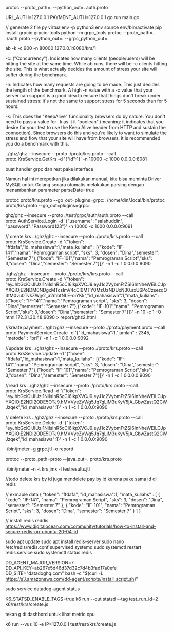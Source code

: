 protoc --proto_path=. --python_out=. auth.proto

URL_AUTH=127.0.0.1 PAYMENT_AUTH=127.0.0.1 go run main.go 

// generate 2 file py
virtualenv -p python3 env
source env/bin/activate
pip install grpcio grpcio-tools
python -m grpc_tools.protoc --proto_path=. ./auth.proto --python_out=. --grpc_python_out=.

ab -k -c 900 -n 80000 127.0.0.1:8080/krs/1

-c: ("Concurrency"). Indicates how many clients (people/users) will be hitting the site at the same time. While ab runs, there will be -c clients hitting the site. This is what actually decides the amount of stress your site will suffer during the benchmark.

-n: Indicates how many requests are going to be made. This just decides the length of the benchmark. A high -n value with a -c value that your server can support is a good idea to ensure that things don't break under sustained stress: it's not the same to support stress for 5 seconds than for 5 hours.

-k: This does the "KeepAlive" funcionality browsers do by nature. You don't need to pass a value for -k as it it "boolean" (meaning: it indicates that you desire for your test to use the Keep Alive header from HTTP and sustain the connection). Since browsers do this and you're likely to want to simulate the stress and flow that your site will have from browsers, it is recommended you do a benchmark with this.


../ghz/ghz --insecure   --proto ./proto/krs.proto   --call  proto.KrsService.GetKrs   -d '{"id":1}' -n 10000 -c 1000   0.0.0.0:8081


buat handler grpc dan rest pake interface

Namun hal ini merepotkan jika dilakukan manual, kita bisa meminta Driver MySQL untuk Golang secara otomatis melakukan parsing dengan menambahkan parameter parseDate=true


protoc proto/krs.proto --go_out=plugins=grpc:.
/home/din/.local/bin/protoc proto/krs.proto --go_out=plugins=grpc:.

ghz/ghz --insecure   --proto ./test/grpc/auth/auth.proto  --call  proto.AuthService.Login   -d '{"username": "salahuddin", "password":"Password123"}' -n 10000 -c 1000   0.0.0.0:9091

// create krs
../ghz/ghz --insecure   --proto ./proto/krs.proto   --call  proto.KrsService.Create   -d '{"token":       "ffdafa","id_mahasiswa":1,"mata_kuliahs" : [{"kode":     "IF-141","nama":"Pemrograman script", "sks":      3, "dosen":    "Dina","semester": "Semester 7"},{"kode":     "IF-101","nama":     "Pemrograman Script","sks":      3,"dosen":    "Dina","semester": "Semester 7"}]}' -n 1 -c 1  0.0.0.0:9090

./ghz/ghz --insecure   --proto ./proto/krs/krs.proto   --call  proto.KrsService.Create   -d '{"token":       "eyJhbGciOiJIUzI1NiIsInR5cCI6IkpXVCJ9.eyJ1c2VybmFtZSI6InNheWEiLCJpYXQiOjE2NDM0NDgxMTcsImV4cCI6MTY0MzUzNDUxN30.sxU6PoCzsezqQ3tM0vu0TvkZWjy2_a2mbfNLE-oiYKk","id_mahasiswa":1,"mata_kuliahs" : [{"kode":     "IF-141","nama":"Pemrograman script", "sks":      3, "dosen":    "Dina","semester": "Semester 7"},{"kode":     "IF-101","nama":     "Pemrograman Script","sks":      3,"dosen":    "Dina","semester": "Semester 7"}]}' -n 10 -c 1 -O html  172.31.30.48:9090 > report/ghz2.html


//kreate payment
../ghz/ghz --insecure   --proto ./proto/payment.proto   --call  proto.PaymentService.Create   -d '{"id_mahasiswa":1,"jumlah" : 2345, "metode" : "bri"}' -n 1 -c 1   0.0.0.0:9092

//update krs
../ghz/ghz --insecure   --proto ./proto/krs.proto   --call  proto.KrsService.Update   -d '{"token":       "ffdafa","id_mahasiswa":1,"mata_kuliahs" : [{"kode":     "IF-141","nama":"Pemrograman script", "sks":      3, "dosen":    "Dina","semester": "Semester 7"},{"kode":     "IF-101","nama":     "Pemrograman Script","sks":      3,"dosen":    "Dina","semester": "Semester 7"}]}' -n 1 -c 1   0.0.0.0:9090

//read krs
../ghz/ghz --insecure   --proto ./proto/krs.proto   --call  proto.KrsService.Read   -d '{"token":       "eyJhbGciOiJIUzI1NiIsInR5cCI6IkpXVCJ9.eyJ1c2VybmFtZSI6InNheWEiLCJpYXQiOjE2NDI2ODE5OTJ9.hMVVyeZyWg5Jq7gLiM3uKyV5jA_GbwZastQ2CWJzqek","id_mahasiswa":1}' -n 1 -c 1   0.0.0.0:9090


// delete krs
../ghz/ghz --insecure   --proto ./proto/krs.proto   --call  proto.KrsService.Delete   -d '{"token":       "eyJhbGciOiJIUzI1NiIsInR5cCI6IkpXVCJ9.eyJ1c2VybmFtZSI6InNheWEiLCJpYXQiOjE2NDI2ODE5OTJ9.hMVVyeZyWg5Jq7gLiM3uKyV5jA_GbwZastQ2CWJzqek","id_mahasiswa":1}' -n 1 -c 1   0.0.0.0:9090


./bin/jmeter  -g grpc.jtl -o reportt

protoc --proto_path=proto --java_out=. proto/krs.proto


./bin/jmeter -n -t krs.jmx -l testresults.jtl

//todo
delete krs by id juga mendelete pay by id karena pake sama id di redis

// exmaple data
{
	"token":       "ffdafa",
	"id_mahasiswa":1,
	"mata_kuliahs" : [
	 	{
			"kode":     "IF-141",
			"nama":     "Pemrograman Script",
			"sks":      3,
			"dosen":    "Dina",
			"semester": "Semester 7"
		},
		{
			"kode":     "IF-101",
			"nama":     "Pemrograman Script",
			"sks":      3,
			"dosen":    "Dina",
			"semester": "Semester 7"
		}
	]
}


// install redis
reddis https://www.digitalocean.com/community/tutorials/how-to-install-and-secure-redis-on-ubuntu-20-04-id

sudo apt update
sudo apt install redis-server
sudo nano /etc/redis/redis.conf
supervised systemd
sudo systemctl restart redis.service
sudo systemctl status redis


DD_AGENT_MAJOR_VERSION=7 DD_API_KEY=ab267e5d46d37d32c7d4b3fad17a0efe DD_SITE="datadoghq.com" bash -c "$(curl -L https://s3.amazonaws.com/dd-agent/scripts/install_script.sh)"

sudo service datadog-agent status


 K6_STATSD_ENABLE_TAGS=true  k6 run --out statsd --tag test_run_id=2 k6/rest/krs/create.js 


 tekan g di dashbord untuk lihat metric cpu

 k6 run --vus 10  -e IP=127.0.0.1 test/rest/krs/create.js 